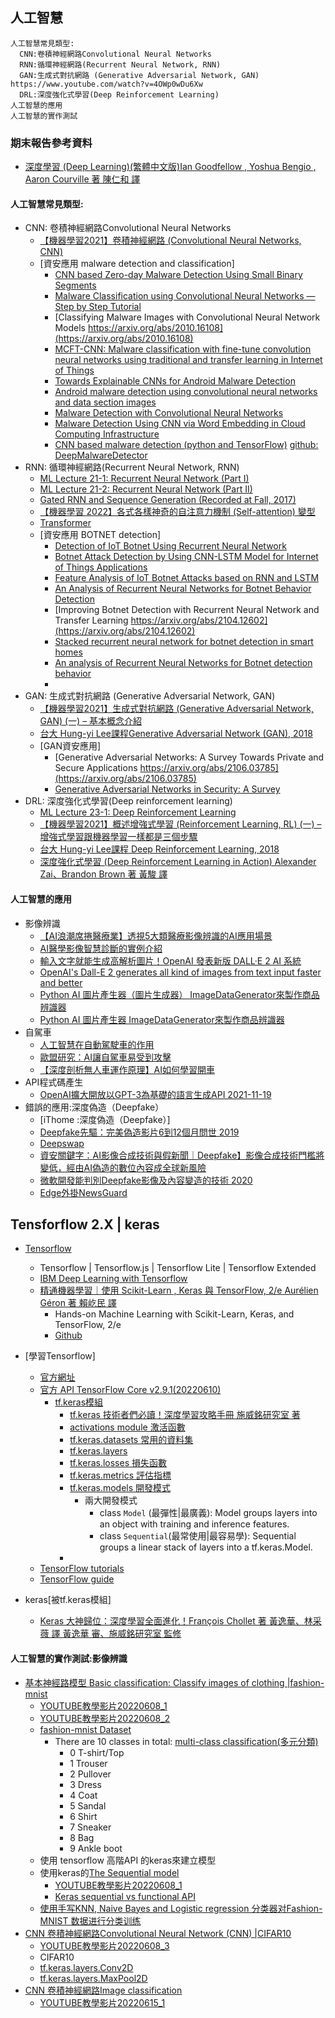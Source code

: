 ## 人工智慧
```
人工智慧常見類型:
  CNN:卷積神經網路Convolutional Neural Networks
  RNN:循環神經網路(Recurrent Neural Network, RNN)
  GAN:生成式對抗網路 (Generative Adversarial Network, GAN)  https://www.youtube.com/watch?v=4OWp0wDu6Xw
  DRL:深度強化式學習(Deep Reinforcement Learning)
人工智慧的應用
人工智慧的實作測試
```

### 期末報告參考資料
- [深度學習 (Deep Learning)(繁體中文版)Ian Goodfellow , Yoshua Bengio , Aaron Courville 著 陳仁和 譯](https://www.tenlong.com.tw/products/9789865021924?list_name=rd)

#### 人工智慧常見類型:
- CNN: 卷積神經網路Convolutional Neural Networks
  - [【機器學習2021】卷積神經網路 (Convolutional Neural Networks, CNN)](https://www.youtube.com/watch?v=OP5HcXJg2Aw) 
  - [資安應用 malware detection and classification]
    - [CNN based Zero-day Malware Detection Using Small Binary Segments](https://dfrws.org/wp-content/uploads/2021/01/2021_APAC_paper-cnn_based_zero-day_malware_detection_using_small_binary_segments.pdf)
    - [Malware Classification using Convolutional Neural Networks — Step by Step Tutorial](https://towardsdatascience.com/malware-classification-using-convolutional-neural-networks-step-by-step-tutorial-a3e8d97122f)
    - [Classifying Malware Images with Convolutional Neural Network Models https://arxiv.org/abs/2010.16108](https://arxiv.org/abs/2010.16108)
    - [MCFT-CNN: Malware classification with fine-tune convolution neural networks using traditional and transfer learning in Internet of Things](https://www.sciencedirect.com/science/article/pii/S0167739X21002247)
    - [Towards Explainable CNNs for Android Malware Detection](https://www.sciencedirect.com/science/article/pii/S1877050921007663)
    - [Android malware detection using convolutional neural networks and data section images](https://dl.acm.org/doi/10.1145/3264746.3264780)
    - [Malware Detection with Convolutional Neural Networks](https://www.youtube.com/watch?v=GQ0muLCHkgY)
    - [Malware Detection Using CNN via Word Embedding in Cloud Computing Infrastructure](https://www.hindawi.com/journals/sp/2021/8381550/)
    - [CNN based malware detection (python and TensorFlow)](https://medium.com/analytics-vidhya/cnn-based-malware-detection-python-and-tensorflow-717f8de84ee)  [github: DeepMalwareDetector](https://github.com/islem-esi/DeepMalwareDetector)
- RNN: 循環神經網路(Recurrent Neural Network, RNN)
  - [ML Lecture 21-1: Recurrent Neural Network (Part I)](https://www.youtube.com/watch?v=xCGidAeyS4M&list=RDCMUC2ggjtuuWvxrHHHiaDH1dlQ&index=2) 
  - [ML Lecture 21-2: Recurrent Neural Network (Part II)](https://www.youtube.com/watch?v=rTqmWlnwz_0&list=RDCMUC2ggjtuuWvxrHHHiaDH1dlQ&index=7)
  - [Gated RNN and Sequence Generation (Recorded at Fall, 2017)](https://www.youtube.com/watch?v=T8mGfIy9dWM&list=RDCMUC2ggjtuuWvxrHHHiaDH1dlQ&index=1)
  - [【機器學習 2022】各式各樣神奇的自注意力機制 (Self-attention) 變型](https://www.youtube.com/watch?v=yHoAq1IT_og) 
  - [Transformer](https://www.youtube.com/watch?v=ugWDIIOHtPA&list=RDCMUC2ggjtuuWvxrHHHiaDH1dlQ&index=3)
  - [資安應用 BOTNET detection]
    - [Detection of IoT Botnet Using Recurrent Neural Network](https://link.springer.com/chapter/10.1007/978-981-16-7610-9_63) 
    - [Botnet Attack Detection by Using CNN-LSTM Model for Internet of Things Applications](https://www.hindawi.com/journals/scn/2021/3806459/)
    - [Feature Analysis of IoT Botnet Attacks based on RNN and LSTM](https://www.ijettjournal.org/Volume-68/Issue-4/IJETT-V68I4P208S.pdf)
    - [An Analysis of Recurrent Neural Networks for Botnet Behavior Detection](https://www.researchgate.net/publication/304326248_An_Analysis_of_Recurrent_Neural_Networks_for_Botnet_Behavior_Detection)
    - [Improving Botnet Detection with Recurrent Neural Network and Transfer Learning  https://arxiv.org/abs/2104.12602](https://arxiv.org/abs/2104.12602)
    - [Stacked recurrent neural network for botnet detection in smart homes](https://www.researchgate.net/publication/304326248_An_Analysis_of_Recurrent_Neural_Networks_for_Botnet_Behavior_Detection)
    - [An analysis of Recurrent Neural Networks for Botnet detection behavior](https://ieeexplore.ieee.org/document/7585247)
    - []()
- GAN: 生成式對抗網路 (Generative Adversarial Network, GAN)  
  - [【機器學習2021】生成式對抗網路 (Generative Adversarial Network, GAN) (一) – 基本概念介紹](https://www.youtube.com/watch?v=4OWp0wDu6Xw)
  - [台大 Hung-yi Lee課程Generative Adversarial Network (GAN), 2018](https://www.youtube.com/playlist?list=PLJV_el3uVTsMq6JEFPW35BCiOQTsoqwNw)
  - [GAN資安應用]
    - [Generative Adversarial Networks: A Survey Towards Private and Secure Applications  https://arxiv.org/abs/2106.03785](https://arxiv.org/abs/2106.03785) 
    - [Generative Adversarial Networks in Security: A Survey](https://ieeexplore.ieee.org/document/9298135)
- DRL: 深度強化式學習(Deep reinforcement learning)
  - [ML Lecture 23-1: Deep Reinforcement Learning](https://www.youtube.com/watch?v=W8XF3ME8G2I)
  - [【機器學習2021】概述增強式學習 (Reinforcement Learning, RL) (一) – 增強式學習跟機器學習一樣都是三個步驟](https://www.youtube.com/watch?v=XWukX-ayIrs)
  - [台大 Hung-yi Lee課程 Deep Reinforcement Learning, 2018](https://www.youtube.com/playlist?list=PLJV_el3uVTsODxQFgzMzPLa16h6B8kWM_) 
  - [深度強化式學習 (Deep Reinforcement Learning in Action)  Alexander Zai、Brandon Brown 著 黃駿 譯](https://www.tenlong.com.tw/products/9789863126522?list_name=rd)

#### 人工智慧的應用
- 影像辨識
  - [【AI浪潮席捲醫療業】透視5大類醫療影像辨識的AI應用場景](https://www.ithome.com.tw/news/129973) 
  - [AI醫學影像智慧診斷的實例介紹](http://www3.stat.sinica.edu.tw/camp2022/files/%E7%9B%A7%E9%B4%BB%E8%88%88.pdf)
  - [輸入文字就能生成高解析圖片！OpenAI 發表新版 DALL·E 2 AI 系統](https://technews.tw/2022/04/10/openai-dall%C2%B7e-2/)
  - [OpenAI's Dall-E 2 generates all kind of images from text input faster and better](https://www.techspot.com/news/94091-new-dall-e-program-openai-generates-images-text.html)
  - [Python AI 圖片產生器（圖片生成器） ImageDataGenerator來製作商品辨識器](https://youyouyou.pixnet.net/blog/post/121346488-python-ai-%E5%BD%B1%E5%83%8F%E7%94%9F%E6%88%90%E5%99%A8-imagedatagenerator%E4%BE%86%E8%A3%BD%E4%BD%9C%E5%95%86%E5%93%81)
  - [Python AI 圖片產生器 ImageDataGenerator來製作商品辨識器](https://www.youtube.com/watch?v=HJ7KiakBYLo)
- 自駕車
  - [人工智慧在自動駕駛車的作用](https://www.eettaiwan.com/20201012ta31-role-of-ai-in-autonomous-vehicles/) 
  - [歐盟研究：AI讓自駕車易受到攻擊](https://www.ithome.com.tw/news/142876)
  - [【深度剖析無人車運作原理】AI如何學習開車](https://www.ithome.com.tw/news/125895)
- API程式碼產生
  - [OpenAI擴大開放以GPT-3為基礎的語言生成API 2021-11-19](https://www.ithome.com.tw/news/147932) 
- 錯誤的應用:深度偽造（Deepfake）
  - [iThome :深度偽造（Deepfake）]
  - [Deepfake先驅：完美偽造影片6到12個月問世 2019](https://www.ithome.com.tw/news/133206) 
  - [Deepswap](https://www.deepswap.ai/?utm_source=google-sem&cp_id=16957148790&gclid=CjwKCAjwtIaVBhBkEiwAsr7-c1Gfw35jLMOlQEMOiQuAWQtP1b4Xm9OWC1MWm_uSsgy9Rv6nXUzC-hoCMRkQAvD_BwE)
  - [資安關鍵字：AI影像合成技術與假新聞｜Deepfake】影像合成技術門檻將變低，經由AI偽造的數位內容成全球新風險](https://www.ithome.com.tw/news/139454) 
  - [微軟開發能判別Deepfake影像及內容變造的技術 2020](https://www.ithome.com.tw/news/139740)
  - [Edge外掛NewsGuard]()

## Tensforflow 2.X | keras
- [Tensorflow](https://www.tensorflow.org/)
  - Tensorflow | Tensorflow.js | Tensorflow Lite | Tensorflow Extended
  - [IBM  Deep Learning with Tensorflow](https://www.edx.org/course/deep-learning-with-tensorflow?index=product&queryID=82e39919fc094743255d64cbc7493a49&position=1)
  - [精通機器學習｜使用 Scikit-Learn , Keras 與 TensorFlow, 2/e  Aurélien Géron 著 賴屹民 譯](https://www.tenlong.com.tw/products/9789865024345?list_name=srh)
    - Hands-on Machine Learning with Scikit-Learn, Keras, and TensorFlow, 2/e 
    - [Github](https://github.com/ageron/handson-ml2)

- [學習Tensorflow]
  - [官方網址](https://www.tensorflow.org/overview)
  - [官方 API TensorFlow Core v2.9.1(20220610)](https://www.tensorflow.org/api_docs/python/tf)
    - [tf.keras模組](https://www.tensorflow.org/api_docs/python/tf/keras) 
      - [tf.keras 技術者們必讀！深度學習攻略手冊 施威銘研究室 著](https://www.tenlong.com.tw/products/9789863126034?list_name=srh) 
      - [activations module 激活函數](https://www.tensorflow.org/api_docs/python/tf/keras/activations)
      - [tf.keras.datasets 常用的資料集](https://www.tensorflow.org/api_docs/python/tf/keras/datasets)
      - [tf.keras.layers ](https://www.tensorflow.org/api_docs/python/tf/keras/layers)
      - [tf.keras.losses 損失函數](https://www.tensorflow.org/api_docs/python/tf/keras/losses)
      - [tf.keras.metrics 評估指標](https://www.tensorflow.org/api_docs/python/tf/keras)
      - [tf.keras.models 開發模式](https://www.tensorflow.org/api_docs/python/tf/keras/models)
        - 兩大開發模式
          - class `Model` (最彈性|最廣義): Model groups layers into an object with training and inference features.
          - class `Sequential`(最常使用|最容易學): Sequential groups a linear stack of layers into a tf.keras.Model.
      - 
  - [TensorFlow tutorials](https://www.tensorflow.org/tutorials)
  - [TensorFlow guide](https://www.tensorflow.org/guide)
- keras[被tf.keras模組]
  - [Keras 大神歸位：深度學習全面進化！François Chollet 著 黃逸華、林采薇 譯 黃逸華 審、施威銘研究室 監修](https://www.tenlong.com.tw/products/9789863127017?list_name=lv) 

#### 人工智慧的實作測試:影像辨識
- [基本神經路模型 Basic classification: Classify images of clothing |fashion-mnist ](https://www.tensorflow.org/tutorials/keras/classification)
  - [YOUTUBE教學影片20220608_1](https://youtu.be/HjjxdIB8kbo) 
  - [YOUTUBE教學影片20220608_2](https://youtu.be/am5PU2tqBec)
  - [fashion-mnist Dataset](https://github.com/zalandoresearch/fashion-mnist)
    - There are 10 classes in total:   [multi-class classification(多元分類)](https://en.wikipedia.org/wiki/Multiclass_classification)
      - 0 T-shirt/Top
      - 1 Trouser
      - 2 Pullover
      - 3 Dress
      - 4 Coat
      - 5 Sandal
      - 6 Shirt
      - 7 Sneaker
      - 8 Bag
      - 9 Ankle boot 
  - 使用 tensorflow 高階API 的keras來建立模型 
  - 使用keras的[The Sequential model](https://www.tensorflow.org/guide/keras/sequential_model) 
    - [YOUTUBE教學影片20220608_1](https://youtu.be/HjjxdIB8kbo)  
    - [Keras sequential vs functional API](https://www.youtube.com/watch?v=EvGS3VAsG4Y) 
  - [使用手写KNN, Naive Bayes and Logistic regression 分类器对Fashion-MNIST 数据进行分类训练](http://blog.17baishi.com/5072/) 
- [CNN 卷積神經網路Convolutional Neural Network (CNN)  |CIFAR10](https://www.tensorflow.org/tutorials/images/cnn)
  - [YOUTUBE教學影片20220608_3](https://youtu.be/B98J1JaRS1Y)  
  - CIFAR10
  - [tf.keras.layers.Conv2D](https://www.tensorflow.org/api_docs/python/tf/keras/layers/Conv2D)
  - [tf.keras.layers.MaxPool2D](https://www.tensorflow.org/api_docs/python/tf/keras/layers/MaxPool2D)
- [CNN 卷積神經網路Image classification](https://www.tensorflow.org/tutorials/images/classification)
  - [YOUTUBE教學影片20220615_1](https://youtu.be/HjjxdIB8kbo) 
